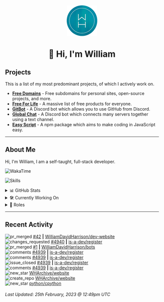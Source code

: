 <p align="center">
  <a href="https://wdh.gg/dev">
    <img src="https://raw.githubusercontent.com/WilliamDavidHarrison/WilliamDavidHarrison/main/assets/logo.png" height="100" width="100">
  </a>
</p>

<h1 align="center">👋 Hi, I'm William</h1>

## Projects

This is a list of my most predominant projects, of which I actively work on.

- **[Free Domains](https://freesubdomains.org)** - Free subdomains for personal sites, open-source projects, and more.
- **[Free For Life](https://free-for.life)** - A massive list of free products for everyone.
- **[GitBot](https://wdh.gg/gitbot)** - A Discord bot which allows you to use GitHub from Discord.
- **[Global Chat](https://wdh.gg/globalchat)** - A Discord bot which connects many servers together using a text channel.
- **[Easy Script](https://easyscript.dev)** - A npm package which aims to make coding in JavaScript easy.

---

## About Me
Hi, I'm William, I am a self-taught, full-stack developer.

![WakaTime](https://wakatime.com/badge/user/817e29c1-e1ac-4adc-936b-37bfa447c165.svg?style=for-the-badge)

![Skills](https://skillicons.dev/icons?i=html,css,js,nodejs,tailwind,markdown)

<details>
  <summary>📊 GitHub Stats</summary>
  <br>

  ![GitHub Stats](https://github-readme-stats.vercel.app/api?username=williamdavidharrison&theme=algolia&show_icons=true&border_radius=8&count_private=true&include_all_commits=true)

  ![Top Languages](https://github-readme-stats.vercel.app/api/top-langs/?username=williamdavidharrison&theme=algolia&layout=compact&border_radius=8)

</details>

<details>
  <summary>🛠️ Currently Working On</summary>
  <br>

  [![Free Domains](https://img.shields.io/badge/Free%20Domains-333333?style=for-the-badge)](https://wdh.gg/free-domains)

</details>

<details>
  <summary>💼 Roles</summary>
  <br>

  [![Free Domains](https://img.shields.io/badge/Free%20Domains-Owner-222222?style=for-the-badge)](https://wdh.gg/free-domains)

  [![Future Focus Accounting](https://img.shields.io/badge/Future%20Focus%20Accounting-Developer-222222?style=for-the-badge)](https://wdh.gg/ffa/github)

  [![Open Domains](https://img.shields.io/badge/Open%20Domains-Maintainer-222222?style=for-the-badge)](https://wdh.gg/open-domains)

  [![is-a.dev](https://img.shields.io/badge/is--a.dev-Maintainer-222222?style=for-the-badge)](https://wdh.gg/is-a-dev)

  [![is-a-good.dev](https://img.shields.io/badge/is--a--good.dev-Helper-222222?style=for-the-badge)](https://wdh.gg/is-a-good-dev)

</details>

---

## Recent Activity

<!--RECENT_ACTIVITY:start-->
![pr_merged](https://cdn.jsdelivr.net/gh/Readme-Workflows/Readme-Icons@main/icons/octicons/PullRequestMerged.svg) [#42](https://github.com/WilliamDavidHarrison/dev-website/pull/42) **|** [WilliamDavidHarrison/dev-website](https://github.com/WilliamDavidHarrison/dev-website)<br>
![changes_requested](https://cdn.jsdelivr.net/gh/Readme-Workflows/Readme-Icons@main/icons/octicons/RequestedChanges.svg) [#4940](https://github.com/is-a-dev/register/pull/4940#pullrequestreview-1314482781) **|** [is-a-dev/register](https://github.com/is-a-dev/register)<br>
![pr_merged](https://cdn.jsdelivr.net/gh/Readme-Workflows/Readme-Icons@main/icons/octicons/PullRequestMerged.svg) [#1](https://github.com/WilliamDavidHarrison/bots/pull/1) **|** [WilliamDavidHarrison/bots](https://github.com/WilliamDavidHarrison/bots)<br>
![comments](https://cdn.jsdelivr.net/gh/Readme-Workflows/Readme-Icons@main/icons/octicons/Comment.svg) [#4939](https://github.com/is-a-dev/register/issues/4939#issuecomment-1445037619) **|** [is-a-dev/register](https://github.com/is-a-dev/register)<br>
![comments](https://cdn.jsdelivr.net/gh/Readme-Workflows/Readme-Icons@main/icons/octicons/Comment.svg) [#4939](https://github.com/is-a-dev/register/issues/4939#issuecomment-1445031054) **|** [is-a-dev/register](https://github.com/is-a-dev/register)<br>
![issue_closed](https://cdn.jsdelivr.net/gh/Readme-Workflows/Readme-Icons@main/icons/octicons/IssueClosed.svg) [#4939](https://github.com/is-a-dev/register/issues/4939) **|** [is-a-dev/register](https://github.com/is-a-dev/register)<br>
![comments](https://cdn.jsdelivr.net/gh/Readme-Workflows/Readme-Icons@main/icons/octicons/Comment.svg) [#4939](https://github.com/is-a-dev/register/issues/4939#issuecomment-1445028410) **|** [is-a-dev/register](https://github.com/is-a-dev/register)<br>
![new_star](https://cdn.jsdelivr.net/gh/Readme-Workflows/Readme-Icons@main/icons/octicons/StarredRepositoryYellow.svg) [WHArchive/website](https://github.com/WHArchive/website)<br>
![create_repo](https://cdn.jsdelivr.net/gh/Readme-Workflows/Readme-Icons@main/icons/octicons/Repository.svg) [WHArchive/website](https://github.com/WHArchive/website)<br>
![new_star](https://cdn.jsdelivr.net/gh/Readme-Workflows/Readme-Icons@main/icons/octicons/StarredRepositoryYellow.svg) [python/cpython](https://github.com/python/cpython)<br>
<!--RECENT_ACTIVITY:end-->

<!--RECENT_ACTIVITY:last_update-->
###### Last Updated: 25th February, 2023 @ 12:49pm UTC
<!--RECENT_ACTIVITY:last_update_end-->
